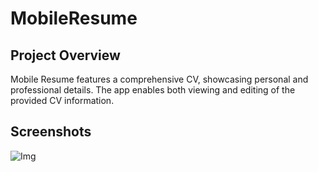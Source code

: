 # MobileResume

## Project Overview
Mobile Resume features a comprehensive CV, showcasing personal and professional details. The app enables both viewing and editing of the provided CV information.

## Screenshots
![Img](https://github.com/Abbanks/MobileResume/assets/51162743/98cd9586-6694-4361-bb46-5c244b616ec5)
